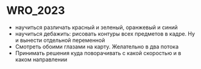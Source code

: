 # WRO_2023
- научиться различать красный и зеленый, оранжевый и синий
- научиться дебажить: рисовать контуры всех предметов в кадре. Ну и вынести отдельной переменной
- Смотреть обоими глазами на карту. Желательно в два потока
- Принимать решения куда поворачивать с какой скоростью и в каком направлении
 
